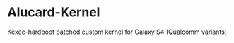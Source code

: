 Alucard-Kernel
==============

Kexec-hardboot patched custom kernel for Galaxy S4 (Qualcomm variants)
